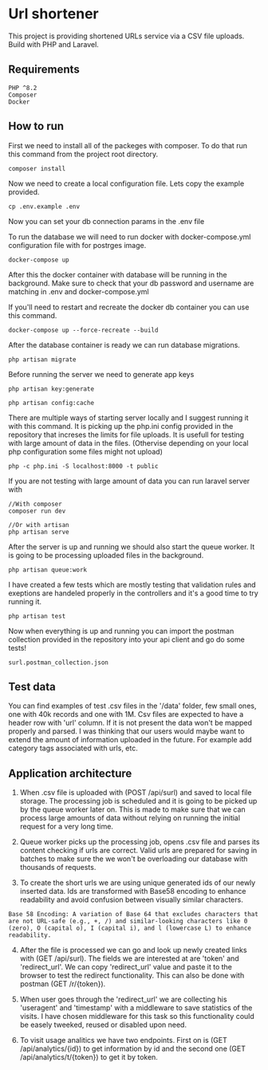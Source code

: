 # Url shortener

This project is providing shortened URLs service via a CSV file uploads. Build with PHP and Laravel.

## Requirements
```
PHP ^8.2
Composer
Docker
```

## How to run

First we need to install all of the packeges with composer. To do that run this command from the project root directory.
```
composer install
```

Now we need to create a local configuration file. Lets copy the example provided.
```
cp .env.example .env
```

Now you can set your db connection params in the .env file

To run the database we will need to run docker with docker-compose.yml configuration file with for postrges image.
```
docker-compose up
```

After this the docker container with database will be running in the background. Make sure to check that your db password and username are matching in .env and docker-compose.yml

If you'll need to restart and recreate the docker db container you can use this command.
```
docker-compose up --force-recreate --build
```

After the database container is ready we can run database migrations.
```
php artisan migrate
```

Before running the server we need to generate app keys
```
php artisan key:generate

php artisan config:cache
```

There are multiple ways of starting server locally and I suggest running it with this command. It is picking up the php.ini config provided in the repository that increses the limits for file uploads. It is usefull for testing with large amount of data in the files. (Othervise depending on your local php configuration some files might not upload)
```
php -c php.ini -S localhost:8000 -t public
```

If you are not testing with large amount of data you can run laravel server with
```
//With composer
composer run dev

//Or with artisan
php artisan serve
```

After the server is up and running we should also start the queue worker. It is going to be processing uploaded files in the background.
```
php artisan queue:work
```

I have created a few tests which are mostly testing that validation rules and exeptions are handeled properly in the controllers and it's a good time to try running it.
```
php artisan test
```

Now when everything is up and running you can import the postman collection provided in the repository into your api client and go do some tests!
```
surl.postman_collection.json
```

## Test data

You can find examples of test .csv files in the '/data' folder, few small ones, one with 40k records and one with 1M. Csv files are expected to have a header row with 'url' column. If it is not present the data won't be mapped properly and parsed. I was thinking that our users would maybe want to extend the amount of information uploaded in the future. For example add category tags associated with urls, etc.

## Application architecture

1. When .csv file is uploaded with (POST /api/surl) and saved to local file storage. The processing job is scheduled and it is going to be picked up by the queue worker later on. This is made to make sure that we can process large amounts of data without relying on running the initial request for a very long time.

2. Queue worker picks up the processing job, opens .csv file and parses its content checking if urls are correct. Valid urls are prepared for saving in batches to make sure the we won't be overloading our database with thousands of requests.

3. To create the short urls we are using unique generated ids of our newly inserted data. Ids are transformed with Base58 encoding to enhance readability and avoid confusion between visually similar characters.
```
Base 58 Encoding: A variation of Base 64 that excludes characters that are not URL-safe (e.g., +, /) and similar-looking characters like 0 (zero), O (capital o), I (capital i), and l (lowercase L) to enhance readability.
```
4. After the file is processed we can go and look up newly created links with (GET /api/surl). The fields we are interested at are 'token' and 'redirect_url'. We can copy 'redirect_url' value and paste it to the browser to test the redirect functionality. This can also be done with postman (GET /r/{token}).

5. When user goes through the 'redirect_url' we are collecting his 'useragent' and 'timestamp' with a middleware to save statistics of the visits. I have chosen middleware for this task so this functionality could be easely tweeked, reused or disabled upon need.

6. To visit usage analitics we have two endpoints. First on is (GET /api/analytics/{id}) to get information by id and the second one (GET /api/analytics/t/{token}) to get it by token.
